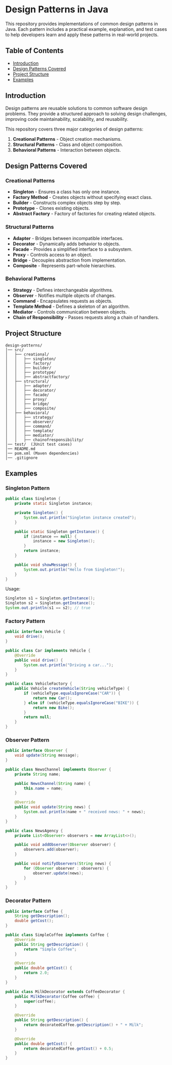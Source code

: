 # Design Patterns in Java

This repository provides implementations of common design patterns in Java. Each pattern includes a practical example, explanation, and test cases to help developers learn and apply these patterns in real-world projects.

## Table of Contents

- [Introduction](#introduction)
- [Design Patterns Covered](#design-patterns-covered)
- [Project Structure](#project-structure)
- [Examples](#examples)

## Introduction

Design patterns are reusable solutions to common software design problems. They provide a structured approach to solving design challenges, improving code maintainability, scalability, and reusability.

This repository covers three major categories of design patterns:

1. **Creational Patterns** - Object creation mechanisms.
2. **Structural Patterns** - Class and object composition.
3. **Behavioral Patterns** - Interaction between objects.

## Design Patterns Covered

### Creational Patterns

- **Singleton** - Ensures a class has only one instance.
- **Factory Method** - Creates objects without specifying exact class.
- **Builder** - Constructs complex objects step by step.
- **Prototype** - Clones existing objects.
- **Abstract Factory** - Factory of factories for creating related objects.

### Structural Patterns

- **Adapter** - Bridges between incompatible interfaces.
- **Decorator** - Dynamically adds behavior to objects.
- **Facade** - Provides a simplified interface to a subsystem.
- **Proxy** - Controls access to an object.
- **Bridge** - Decouples abstraction from implementation.
- **Composite** - Represents part-whole hierarchies.

### Behavioral Patterns

- **Strategy** - Defines interchangeable algorithms.
- **Observer** - Notifies multiple objects of changes.
- **Command** - Encapsulates requests as objects.
- **Template Method** - Defines a skeleton of an algorithm.
- **Mediator** - Controls communication between objects.
- **Chain of Responsibility** - Passes requests along a chain of handlers.

## Project Structure

```
design-patterns/
│── src/
│   ├── creational/
│   │   ├── singleton/
│   │   ├── factory/
│   │   ├── builder/
│   │   ├── prototype/
│   │   ├── abstractfactory/
│   ├── structural/
│   │   ├── adapter/
│   │   ├── decorator/
│   │   ├── facade/
│   │   ├── proxy/
│   │   ├── bridge/
│   │   ├── composite/
│   ├── behavioral/
│   │   ├── strategy/
│   │   ├── observer/
│   │   ├── command/
│   │   ├── template/
│   │   ├── mediator/
│   │   ├── chainofresponsibility/
│── test/  (JUnit test cases)
│── README.md
│── pom.xml (Maven dependencies)
│── .gitignore
```

## Examples

### Singleton Pattern

```java
public class Singleton {
    private static Singleton instance;

    private Singleton() {
        System.out.println("Singleton instance created");
    }

    public static Singleton getInstance() {
        if (instance == null) {
            instance = new Singleton();
        }
        return instance;
    }

    public void showMessage() {
        System.out.println("Hello from Singleton!");
    }
}
```

Usage:

```java
Singleton s1 = Singleton.getInstance();
Singleton s2 = Singleton.getInstance();
System.out.println(s1 == s2); // true
```

### Factory Pattern

```java
public interface Vehicle {
    void drive();
}

public class Car implements Vehicle {
    @Override
    public void drive() {
        System.out.println("Driving a car...");
    }
}

public class VehicleFactory {
    public Vehicle createVehicle(String vehicleType) {
        if (vehicleType.equalsIgnoreCase("CAR")) {
            return new Car();
        } else if (vehicleType.equalsIgnoreCase("BIKE")) {
            return new Bike();
        }
        return null;
    }
}
```

### Observer Pattern

```java
public interface Observer {
    void update(String message);
}

public class NewsChannel implements Observer {
    private String name;

    public NewsChannel(String name) {
        this.name = name;
    }

    @Override
    public void update(String news) {
        System.out.println(name + " received news: " + news);
    }
}

public class NewsAgency {
    private List<Observer> observers = new ArrayList<>();

    public void addObserver(Observer observer) {
        observers.add(observer);
    }

    public void notifyObservers(String news) {
        for (Observer observer : observers) {
            observer.update(news);
        }
    }
}
```

### Decorator Pattern

```java
public interface Coffee {
    String getDescription();
    double getCost();
}

public class SimpleCoffee implements Coffee {
    @Override
    public String getDescription() {
        return "Simple Coffee";
    }

    @Override
    public double getCost() {
        return 2.0;
    }
}

public class MilkDecorator extends CoffeeDecorator {
    public MilkDecorator(Coffee coffee) {
        super(coffee);
    }

    @Override
    public String getDescription() {
        return decoratedCoffee.getDescription() + " + Milk";
    }

    @Override
    public double getCost() {
        return decoratedCoffee.getCost() + 0.5;
    }
}
```
